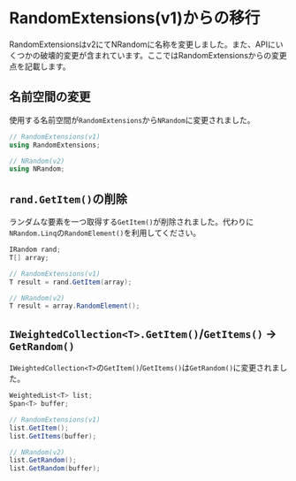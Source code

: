 # RandomExtensions(v1)からの移行

RandomExtensionsはv2にてNRandomに名称を変更しました。また、APIにいくつかの破壊的変更が含まれています。ここではRandomExtensionsからの変更点を記載します。

## 名前空間の変更

使用する名前空間が`RandomExtensions`から`NRandom`に変更されました。

```cs
// RandomExtensions(v1)
using RandomExtensions;

// NRandom(v2)
using NRandom;
```

## `rand.GetItem()`の削除

ランダムな要素を一つ取得する`GetItem()`が削除されました。代わりに`NRandom.Linq`の`RandomElement()`を利用してください。

```cs
IRandom rand;
T[] array;

// RandomExtensions(v1)
T result = rand.GetItem(array);

// NRandom(v2)
T result = array.RandomElement();
```

## `IWeightedCollection<T>.GetItem()`/`GetItems()` -> `GetRandom()`

`IWeightedCollection<T>`の`GetItem()`/`GetItems()`は`GetRandom()`に変更されました。

```cs
WeightedList<T> list;
Span<T> buffer;

// RandomExtensions(v1)
list.GetItem();
list.GetItems(buffer);

// NRandom(v2)
list.GetRandom();
list.GetRandom(buffer);
```